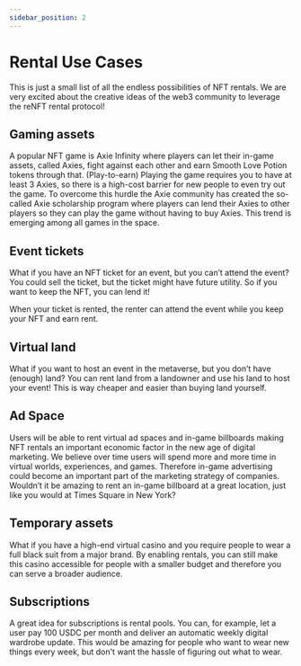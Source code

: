 ```yaml
---
sidebar_position: 2
---
```


# Rental Use Cases

This is just a small list of all the endless possibilities of NFT rentals. We are very excited about the creative ideas of the web3 community to leverage the reNFT rental protocol!

## Gaming assets

A popular NFT game is Axie Infinity where players can let their in-game assets, called Axies, fight against each other and earn Smooth Love Potion tokens through that. (Play-to-earn)
Playing the game requires you to have at least 3 Axies, so there is a high-cost barrier for new people to even try out the game. To overcome this hurdle the Axie community has created the so-called Axie scholarship program where players can lend their Axies to other players so they can play the game without having to buy Axies. This trend is emerging among all games in the space.

## Event tickets

What if you have an NFT ticket for an event, but you can’t attend the event? You could sell the ticket, but the ticket might have future utility. So if you want to keep the NFT, you can lend it!

When your ticket is rented, the renter can attend the event while you keep your NFT and earn rent.

## Virtual land

What if you want to host an event in the metaverse, but you don’t have (enough) land? You can rent land from a landowner and use his land to host your event! This is way cheaper and easier than buying land yourself.

## Ad Space

Users will be able to rent virtual ad spaces and in-game billboards making NFT rentals an important economic factor in the new age of digital marketing. We believe over time users will spend more and more time in virtual worlds, experiences, and games. Therefore in-game advertising could become an important part of the marketing strategy of companies. Wouldn’t it be amazing to rent an in-game billboard at a great location, just like you would at Times Square in New York?

## Temporary assets

What if you have a high-end virtual casino and you require people to wear a full black suit from a major brand. By enabling rentals, you can still make this casino accessible for people with a smaller budget and therefore you can serve a broader audience.

## Subscriptions

A great idea for subscriptions is rental pools. You can, for example, let a user pay 100 USDC per month and deliver an automatic weekly digital wardrobe update.
This would be amazing for people who want to wear new things every week, but don't want the hassle of figuring out what to wear. 
